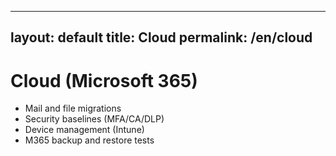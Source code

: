 
---
layout: default
title: Cloud
permalink: /en/cloud
---

# Cloud (Microsoft 365)

- Mail and file migrations
- Security baselines (MFA/CA/DLP)
- Device management (Intune)
- M365 backup and restore tests
